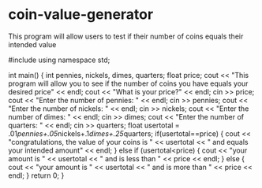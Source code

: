 # coin-value-generator
This program will allow users to test if their number of coins equals their intended value

#include <iostream>
using namespace std;

int main()
{
    int pennies, nickels, dimes, quarters;
    float price;
    cout << "This program will allow you to see if the number of coins you have equals your desired price" << endl;
    cout << "What is your price?" << endl;
    cin >> price;
    cout << "Enter the number of pennies: " << endl;
    cin >> pennies;
    cout << "Enter the number of nickels: " << endl;
    cin >> nickels;
    cout << "Enter the number of dimes: " << endl;
    cin >> dimes;
    cout << "Enter the number of quarters: " << endl;
    cin >> quarters;
    float usertotal = .01*pennies+.05*nickels+.1*dimes+.25*quarters;
    if(usertotal==price)
    {
        cout << "congratulations, the value of your coins is " << usertotal << " and equals your intended amount" << endl;
    }
    else if (usertotal<price)
    {
        cout << "your amount is " << usertotal << " and is less than " << price << endl;
    }
    else
    {
        cout << "your amount is " << usertotal << " and is more than " << price << endl;
    }
    return 0;
}
